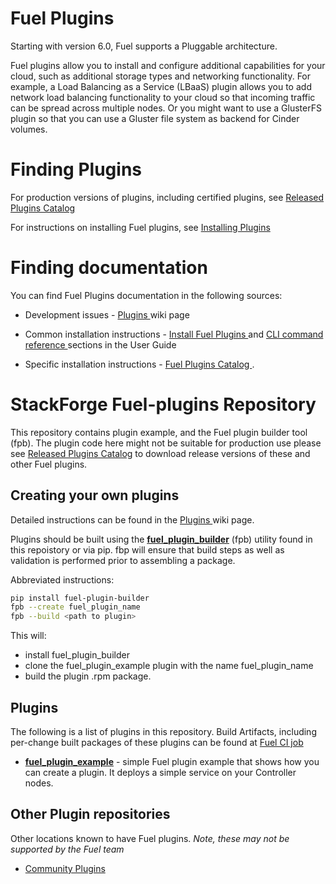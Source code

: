 Fuel Plugins
============
Starting with version 6.0, Fuel supports a Pluggable architecture.

Fuel plugins allow you to install and configure additional capabilities for
your cloud, such as additional storage types and networking functionality.
For example, a Load Balancing as a Service (LBaaS) plugin allows you to add
network load balancing functionality to your cloud so that incoming traffic
can be spread across multiple nodes.  Or you might want to use a GlusterFS
plugin so that you can use a Gluster file system as backend for Cinder
volumes.

Finding Plugins
===============

For production versions of plugins, including certified plugins, see
[Released Plugins Catalog](https://www.fuel-infra.org/plugins/catalog.html "Released Plugins Catalog")

For instructions on installing Fuel plugins, see
[Installing Plugins](https://wiki.openstack.org/wiki/Fuel/Plugins#Installation_procedure "Installing Plugins")

Finding documentation
=====================

You can find Fuel Plugins documentation in the following sources:

* Development issues - [ Plugins ](http://wiki.openstack.org/Fuel/Plugins "Plugins") wiki page

* Common installation instructions -
  [ Install Fuel Plugins ](http://docs.mirantis.com/openstack/fuel/master/user-guide.html#install-fuel-plugins "Install Fuel Plugins")
  and [ CLI command reference ](http://docs.mirantis.com/openstack/fuel/master/user-guide.html#install-fuel-plugins "CLI command reference") sections in the User Guide

* Specific installation instructions -
  [ Fuel Plugins Catalog ](https://software.mirantis.com/download-mirantis-openstack-fuel-plug-ins/ "Fuel Plugins Catalog").


StackForge Fuel-plugins Repository
==================================

This repository contains plugin example, and the Fuel plugin builder tool
(fpb). The plugin code here might not be suitable for production use please
see [Released Plugins Catalog](https://www.fuel-infra.org/plugins/catalog.html "Released Plugins Catalog")
to download release versions of these and other Fuel plugins.


Creating your own plugins
-------------------------

Detailed instructions can be found in the [ Plugins ](http://wiki.openstack.org/Fuel/Plugins "Plugins") wiki page.


Plugins should be built using the
**[fuel_plugin_builder](fuel_plugin_builder)** (fpb) utility found in this
repoistory or via pip. fbp will ensure that build steps as well as validation
is performed prior to assembling a package.

Abbreviated instructions:

```bash
pip install fuel-plugin-builder
fpb --create fuel_plugin_name
fpb --build <path to plugin>
```

This will:
* install fuel_plugin_builder
* clone the fuel_plugin_example plugin with the name fuel_plugin_name
* build the plugin .rpm package.

Plugins
-------

The following is a list of plugins in this repository. Build Artifacts,
including per-change built packages of these plugins can be found at
[Fuel CI job]( https://fuel-jenkins.mirantis.com/job/stackforge-master-fuel-plugins/ "Fuel CI job")

* **[fuel_plugin_example](fuel_plugin_example)** - simple Fuel plugin example
that shows how you can create a plugin. It deploys a simple service on your Controller nodes.

Other Plugin repositories
-------------------------
Other locations known to have Fuel plugins. *Note, these may not be supported
by the Fuel team*

* [Community Plugins](https://github.com/stackforge/?query=fuel-plugin "Community Plugins")
